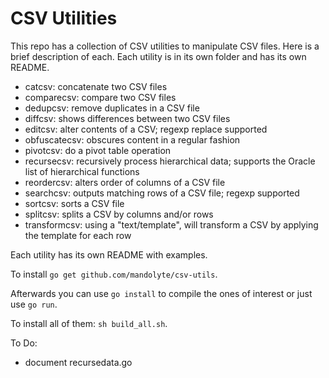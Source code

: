 # CSV Utilities

This repo has a collection of CSV utilities to manipulate
CSV files. Here is a brief description of each. Each utility 
is in its own folder and has its own README.
- catcsv: concatenate two CSV files
- comparecsv: compare two CSV files
- dedupcsv: remove duplicates in a CSV file
- diffcsv: shows differences between two CSV files
- editcsv: alter contents of a CSV; regexp replace supported
- obfuscatecsv: obscures content in a regular fashion
- pivotcsv: do a pivot table operation
- recursecsv: recursively process hierarchical data; supports 
the Oracle list of hierarchical functions
- reordercsv: alters order of columns of a CSV file
- searchcsv: outputs matching rows of a CSV file; regexp 
supported
- sortcsv: sorts a CSV file
- splitcsv: splits a CSV by columns and/or rows
- transformcsv: using a "text/template", will transform a CSV 
by applying the template for each row

Each utility has its own README with examples.

To install `go get github.com/mandolyte/csv-utils`. 

Afterwards you can use `go install` to compile the ones of
interest or just use `go run`.

To install all of them: `sh build_all.sh`.

To Do:
- document recursedata.go